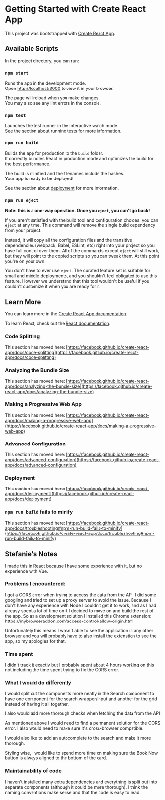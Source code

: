 # Getting Started with Create React App

This project was bootstrapped with [Create React App](https://github.com/facebook/create-react-app).

## Available Scripts

In the project directory, you can run:

### `npm start`

Runs the app in the development mode.\
Open [http://localhost:3000](http://localhost:3000) to view it in your browser.

The page will reload when you make changes.\
You may also see any lint errors in the console.

### `npm test`

Launches the test runner in the interactive watch mode.\
See the section about [running tests](https://facebook.github.io/create-react-app/docs/running-tests) for more information.

### `npm run build`

Builds the app for production to the `build` folder.\
It correctly bundles React in production mode and optimizes the build for the best performance.

The build is minified and the filenames include the hashes.\
Your app is ready to be deployed!

See the section about [deployment](https://facebook.github.io/create-react-app/docs/deployment) for more information.

### `npm run eject`

**Note: this is a one-way operation. Once you `eject`, you can't go back!**

If you aren't satisfied with the build tool and configuration choices, you can `eject` at any time. This command will remove the single build dependency from your project.

Instead, it will copy all the configuration files and the transitive dependencies (webpack, Babel, ESLint, etc) right into your project so you have full control over them. All of the commands except `eject` will still work, but they will point to the copied scripts so you can tweak them. At this point you're on your own.

You don't have to ever use `eject`. The curated feature set is suitable for small and middle deployments, and you shouldn't feel obligated to use this feature. However we understand that this tool wouldn't be useful if you couldn't customize it when you are ready for it.

## Learn More

You can learn more in the [Create React App documentation](https://facebook.github.io/create-react-app/docs/getting-started).

To learn React, check out the [React documentation](https://reactjs.org/).

### Code Splitting

This section has moved here: [https://facebook.github.io/create-react-app/docs/code-splitting](https://facebook.github.io/create-react-app/docs/code-splitting)

### Analyzing the Bundle Size

This section has moved here: [https://facebook.github.io/create-react-app/docs/analyzing-the-bundle-size](https://facebook.github.io/create-react-app/docs/analyzing-the-bundle-size)

### Making a Progressive Web App

This section has moved here: [https://facebook.github.io/create-react-app/docs/making-a-progressive-web-app](https://facebook.github.io/create-react-app/docs/making-a-progressive-web-app)

### Advanced Configuration

This section has moved here: [https://facebook.github.io/create-react-app/docs/advanced-configuration](https://facebook.github.io/create-react-app/docs/advanced-configuration)

### Deployment

This section has moved here: [https://facebook.github.io/create-react-app/docs/deployment](https://facebook.github.io/create-react-app/docs/deployment)

### `npm run build` fails to minify

This section has moved here: [https://facebook.github.io/create-react-app/docs/troubleshooting#npm-run-build-fails-to-minify](https://facebook.github.io/create-react-app/docs/troubleshooting#npm-run-build-fails-to-minify)



## Stefanie's Notes
I made this in React because I have some experience with it, but no experience with Vue.

### Problems I encountered:
I got a CORS error when trying to access the data from the API. I did some googling and tried to set up a proxy server to avoid the issue. Because I don't have any experience with Node I couldn't get it to work, and as I had alreasy spent a lot of time on it I decided to move on and build the rest of the app. So as a development solution I installed this Chrome extension: https://mybrowseraddon.com/access-control-allow-origin.html

Unfortunately this means I wasn't able to see the application in any other browser and you will probably have to also install the extenstion to see the app, so my apologies for that.

### Time spent
I didn't track it exactly but I probably spent about 4 hours working on this not including the time spent trying to fix the CORS error.

### What I would do differently
I would split out the components more neatly in the Search component to have one component for the search wrapper/input and another for the grid instead of having it all together.

I also would add more thorough checks when fetching the data from the API

As mentioned above I would need to find a permanent solution for the CORS error. I also would need to make sure it's cross-browser compatible. 

I would also like to add an autocomplete to the search and make it more thorough.

Styling wise, I would like to spend more time on making sure the Book Now button is always aligned to the bottom of the card.

### Maintainability of code
I haven't installed many extra dependencies and everything is split out into separate components (although it could be more thorough). I think the naming conventions make sense and that the code is easy to read.


